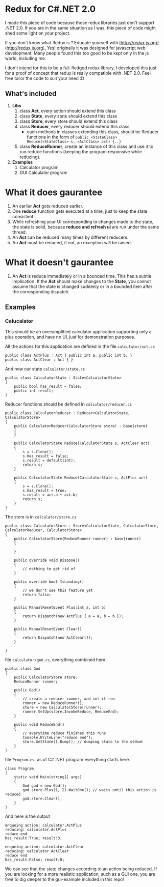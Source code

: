 # Redux for C#.NET 2.0

I made this piece of code because those redux libraries just don't support .NET 2.0. If you are in the same situation as I was, this piece of code might shed some light on your project.

If you don't know what Redux is ? Educate yourself with [http://redux.js.org](http://redux.js.org), Yes! originally it was designed for javascript web development. Many people found this too good to be kept only in the js world, including me.

I don't intend for this to be a full-fledged redux library, I developed this just for a proof of concept that redux is really compatible with .NET 2.0. Feel free tailor the code to suit your need :D

## What's included

1. **Libs**
	1. class **Act**, every action should extend this class
	2. class **State**, every state should extend this class
	3. class **Store**, every store should extend this class
	4. class **Reducer**, every reducer should extend this class
		* each methods in classes extending this class, should be Reducer functions in the form of `public <StateClass> Reduce(<StateClass> s, <ActClass> act) {..}`
	5. class **ReduceRunner**, create an instance of this class and use it to run reduce functions (keeping the program responsive while reducing).
2. **Examples**
	1. Calculator program
	2. GUI Calculator program

# What it does gaurantee

1. An earlier **Act** gets reduced earlier. 
2. One **reduce** function gets executed at a time, just to keep the state consistent.
3. While refreshing your UI corresponding to changes made to the state, the state is solid, because **reduce and refresh ui** are run under the same thread.
4. An **Act** can be reduced many times by different reducers.
5. An **Act** must be reduced, if not, an exception will be raised.

# What it doesn't gaurantee

1. An **Act** is reduce immediately or in a bounded time. This has a subtle implication. If the **Act** should make changes to the **State**, you cannot assume that the state is changed suddenly or in a bounded item after the corresponding dispatch. 

	
## Examples

### Calucalator

This should be an oversimplified calculator application supporting only a plus operation, and have no UI, just for demonstration purposes.

All the actions for this application are defined in the file `calculator/act.cs`

```
public class ActPlus : Act { public int a; public int b; }
public class ActClear : Act { }
```

And now our state `calculator/state.cs`

```
public class CalculatorState : State<CalculatorState>
{
    public bool has_result = false;
    public int result;
}
```

Reducer functions should be defined in `calculator/reducer.cs`

```
public class CalculatorReducer : Reducer<CalculatorState, CalculatorStore>
{
    public CalculatorReducer(CalculatorStore store) : base(store)
    {
    }

    public CalculatorState Reduce(CalculatorState s, ActClear act)
    {
        s = s.Clone();
        s.has_result = false;
        s.result = default(int);
        return s;
    }

    public CalculatorState Reduce(CalculatorState s, ActPlus act)
    {
        s = s.Clone();
        s.has_result = true;
        s.result = act.a + act.b;
        return s;
    }
}
```

The store is in `calculator/store.cs`

```
public class CalculatorStore : Store<CalculatorState, CalculatorStore, CalculatorReducer, CalculatorStore>
{
    public CalculatorStore(ReduceRunner runner) : base(runner)
    {
         
    }

    public override void Dispose()
    {
        // nothing to get rid of
    }

    public override bool IsLoading()
    {
        // we don't use this feature yet
        return false;
    }

    public ManualResetEvent Plus(int a, int b)
    {
        return Dispatch(new ActPlus { a = a, b = b });
    }

    public ManualResetEvent Clear()
    {
        return Dispatch(new ActClear());
    }

}
```

file `calculator/god.cs`, everything combined here.

```
public class God
{
    public CalculatorStore store;
    ReduceRunner runner;
    
    public God()
    {
        // create a reducer runner, and set it run
        runner = new ReduceRunner();
        store = new CalculatorStore(runner);
        runner.SetUp(store.InvokeReduce, ReduceEnd);
    }

    public void ReduceEnd()
    {
        // everytime reduce finishes this runs
        Console.WriteLine("reduce end");
        store.GetState().Dump(); // dumping state to the stdout
    }
}
```

file `Program.cs`, as of C# .NET program everything starts here.

```
class Program
{
    static void Main(string[] args)
    {
        God god = new God();
        god.store.Plus(1, 2).WaitOne(); // waits until this action is reduced
        god.store.Clear();
    }
}
```

And here is the output

```
enqueing action: calculator.ActPlusreducing: calculator.ActPlusreduce endhas_result:True; result:3;enqueing action: calculator.ActClearreducing: calculator.ActClearreduce endhas_result:False; result:0;
```

We can see that the state changes according to an action being reduced. If you are looking for a more realistic application, such as a GUI one, you are free to dig deeper to the gui-example included in this repo!
